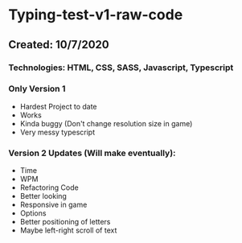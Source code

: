 # Typing-test-v1-raw-code
## Created: 10/7/2020
### Technologies: HTML, CSS, SASS, Javascript, Typescript
### Only Version 1

- Hardest Project to date
- Works
- Kinda buggy (Don't change resolution size in game)
- Very messy typescript

### Version 2 Updates (Will make eventually):
- Time
- WPM
- Refactoring Code
- Better looking
- Responsive in game
- Options
- Better positioning of letters
- Maybe left-right scroll of text
